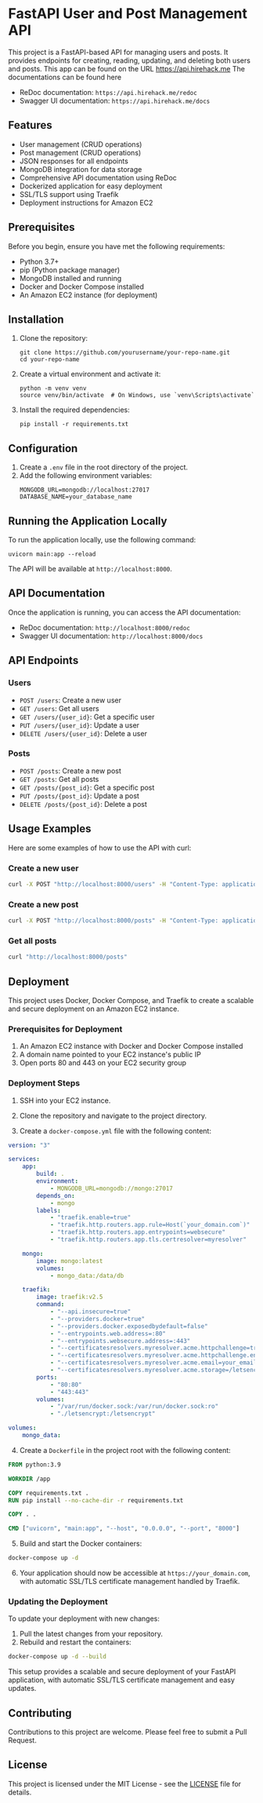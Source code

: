 # FastAPI User and Post Management API

This project is a FastAPI-based API for managing users and posts. It provides endpoints for creating, reading, updating, and deleting both users and posts.
This app can be found on the URL https://api.hirehack.me
The documentations can be found here

-   ReDoc documentation: `https://api.hirehack.me/redoc`
-   Swagger UI documentation: `https://api.hirehack.me/docs`

## Features

-   User management (CRUD operations)
-   Post management (CRUD operations)
-   JSON responses for all endpoints
-   MongoDB integration for data storage
-   Comprehensive API documentation using ReDoc
-   Dockerized application for easy deployment
-   SSL/TLS support using Traefik
-   Deployment instructions for Amazon EC2

## Prerequisites

Before you begin, ensure you have met the following requirements:

-   Python 3.7+
-   pip (Python package manager)
-   MongoDB installed and running
-   Docker and Docker Compose installed
-   An Amazon EC2 instance (for deployment)

## Installation

1. Clone the repository:

    ```
    git clone https://github.com/yourusername/your-repo-name.git
    cd your-repo-name
    ```

2. Create a virtual environment and activate it:

    ```
    python -m venv venv
    source venv/bin/activate  # On Windows, use `venv\Scripts\activate`
    ```

3. Install the required dependencies:
    ```
    pip install -r requirements.txt
    ```

## Configuration

1. Create a `.env` file in the root directory of the project.
2. Add the following environment variables:
    ```
    MONGODB_URL=mongodb://localhost:27017
    DATABASE_NAME=your_database_name
    ```

## Running the Application Locally

To run the application locally, use the following command:

```
uvicorn main:app --reload
```

The API will be available at `http://localhost:8000`.

## API Documentation

Once the application is running, you can access the API documentation:

-   ReDoc documentation: `http://localhost:8000/redoc`
-   Swagger UI documentation: `http://localhost:8000/docs`

## API Endpoints

### Users

-   `POST /users`: Create a new user
-   `GET /users`: Get all users
-   `GET /users/{user_id}`: Get a specific user
-   `PUT /users/{user_id}`: Update a user
-   `DELETE /users/{user_id}`: Delete a user

### Posts

-   `POST /posts`: Create a new post
-   `GET /posts`: Get all posts
-   `GET /posts/{post_id}`: Get a specific post
-   `PUT /posts/{post_id}`: Update a post
-   `DELETE /posts/{post_id}`: Delete a post

## Usage Examples

Here are some examples of how to use the API with curl:

### Create a new user

```bash
curl -X POST "http://localhost:8000/users" -H "Content-Type: application/json" -d '{"fullName": "John Doe", "email": "john@example.com"}'
```

### Create a new post

```bash
curl -X POST "http://localhost:8000/posts" -H "Content-Type: application/json" -d '{"title": "My First Post", "content": "This is the content of my first post.", "user_id": "user_id_here"}'
```

### Get all posts

```bash
curl "http://localhost:8000/posts"
```

## Deployment

This project uses Docker, Docker Compose, and Traefik to create a scalable and secure deployment on an Amazon EC2 instance.

### Prerequisites for Deployment

1. An Amazon EC2 instance with Docker and Docker Compose installed
2. A domain name pointed to your EC2 instance's public IP
3. Open ports 80 and 443 on your EC2 security group

### Deployment Steps

1. SSH into your EC2 instance.

2. Clone the repository and navigate to the project directory.

3. Create a `docker-compose.yml` file with the following content:

```yaml
version: "3"

services:
    app:
        build: .
        environment:
            - MONGODB_URL=mongodb://mongo:27017
        depends_on:
            - mongo
        labels:
            - "traefik.enable=true"
            - "traefik.http.routers.app.rule=Host(`your_domain.com`)"
            - "traefik.http.routers.app.entrypoints=websecure"
            - "traefik.http.routers.app.tls.certresolver=myresolver"

    mongo:
        image: mongo:latest
        volumes:
            - mongo_data:/data/db

    traefik:
        image: traefik:v2.5
        command:
            - "--api.insecure=true"
            - "--providers.docker=true"
            - "--providers.docker.exposedbydefault=false"
            - "--entrypoints.web.address=:80"
            - "--entrypoints.websecure.address=:443"
            - "--certificatesresolvers.myresolver.acme.httpchallenge=true"
            - "--certificatesresolvers.myresolver.acme.httpchallenge.entrypoint=web"
            - "--certificatesresolvers.myresolver.acme.email=your_email@example.com"
            - "--certificatesresolvers.myresolver.acme.storage=/letsencrypt/acme.json"
        ports:
            - "80:80"
            - "443:443"
        volumes:
            - "/var/run/docker.sock:/var/run/docker.sock:ro"
            - "./letsencrypt:/letsencrypt"

volumes:
    mongo_data:
```

4. Create a `Dockerfile` in the project root with the following content:

```Dockerfile
FROM python:3.9

WORKDIR /app

COPY requirements.txt .
RUN pip install --no-cache-dir -r requirements.txt

COPY . .

CMD ["uvicorn", "main:app", "--host", "0.0.0.0", "--port", "8000"]
```

5. Build and start the Docker containers:

```bash
docker-compose up -d
```

6. Your application should now be accessible at `https://your_domain.com`, with automatic SSL/TLS certificate management handled by Traefik.

### Updating the Deployment

To update your deployment with new changes:

1. Pull the latest changes from your repository.
2. Rebuild and restart the containers:

```bash
docker-compose up -d --build
```

This setup provides a scalable and secure deployment of your FastAPI application, with automatic SSL/TLS certificate management and easy updates.

## Contributing

Contributions to this project are welcome. Please feel free to submit a Pull Request.

## License

This project is licensed under the MIT License - see the [LICENSE](LICENSE) file for details.
